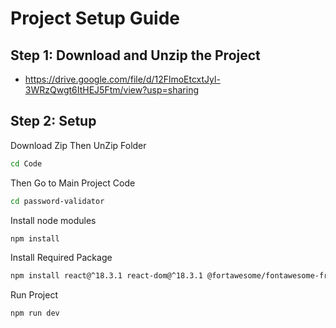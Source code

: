 # Project Setup Guide

## Step 1: Download and Unzip the Project

   - https://drive.google.com/file/d/12FlmoEtcxtJyl-3WRzQwgt6ItHEJ5Ftm/view?usp=sharing

## Step 2: Setup 

 Download Zip Then UnZip Folder  
   ```bash
   cd Code
```

Then Go to Main Project Code 
   ```bash
   cd password-validator
```

 Install node modules 
   ```bash
   npm install
```

Install Required Package  
   ```bash
   npm install react@^18.3.1 react-dom@^18.3.1 @fortawesome/fontawesome-free@^6.6.0
```
 Run Project 

 ``` bash
npm run dev

```

